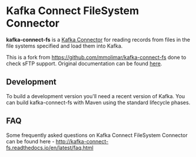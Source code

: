# Kafka Connect FileSystem Connector

**kafka-connect-fs** is a [Kafka Connector](http://kafka.apache.org/documentation.html#connect) 
for reading records from files in the file systems specified and load them into Kafka.

This is a fork from https://github.com/mmolimar/kafka-connect-fs done to check sFTP support. 
Original documentation can be found [here](http://kafka-connect-fs.readthedocs.io/).

## Development

To build a development version you'll need a recent version of Kafka. You can build
kafka-connect-fs with Maven using the standard lifecycle phases.

## FAQ

Some frequently asked questions on Kafka Connect FileSystem Connector can be found here -
http://kafka-connect-fs.readthedocs.io/en/latest/faq.html
